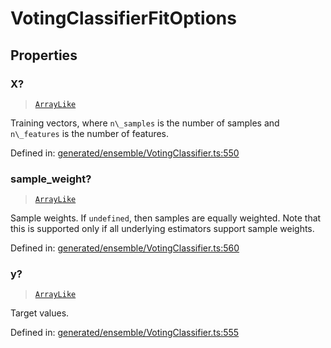 # VotingClassifierFitOptions

## Properties

### X?

> [`ArrayLike`](../types/ArrayLike.md)

Training vectors, where `n\_samples` is the number of samples and `n\_features` is the number of features.

Defined in:  [generated/ensemble/VotingClassifier.ts:550](https://github.com/transitive-bullshit/scikit-learn-ts/blob/92ab806/packages/sklearn/src/generated/ensemble/VotingClassifier.ts#L550)

### sample\_weight?

> [`ArrayLike`](../types/ArrayLike.md)

Sample weights. If `undefined`, then samples are equally weighted. Note that this is supported only if all underlying estimators support sample weights.

Defined in:  [generated/ensemble/VotingClassifier.ts:560](https://github.com/transitive-bullshit/scikit-learn-ts/blob/92ab806/packages/sklearn/src/generated/ensemble/VotingClassifier.ts#L560)

### y?

> [`ArrayLike`](../types/ArrayLike.md)

Target values.

Defined in:  [generated/ensemble/VotingClassifier.ts:555](https://github.com/transitive-bullshit/scikit-learn-ts/blob/92ab806/packages/sklearn/src/generated/ensemble/VotingClassifier.ts#L555)
